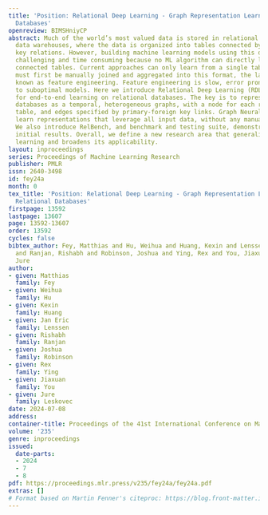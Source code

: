```yaml
---
title: 'Position: Relational Deep Learning - Graph Representation Learning on Relational
  Databases'
openreview: BIMSHniyCP
abstract: Much of the world’s most valued data is stored in relational databases and
  data warehouses, where the data is organized into tables connected by primary-foreign
  key relations. However, building machine learning models using this data is both
  challenging and time consuming because no ML algorithm can directly learn from multiple
  connected tables. Current approaches can only learn from a single table, so data
  must first be manually joined and aggregated into this format, the laborious process
  known as feature engineering. Feature engineering is slow, error prone and leads
  to suboptimal models. Here we introduce Relational Deep Learning (RDL), a blueprint
  for end-to-end learning on relational databases. The key is to represent relational
  databases as a temporal, heterogeneous graphs, with a node for each row in each
  table, and edges specified by primary-foreign key links. Graph Neural Networks then
  learn representations that leverage all input data, without any manual feature engineering.
  We also introduce RelBench, and benchmark and testing suite, demonstrating strong
  initial results. Overall, we define a new research area that generalizes graph machine
  learning and broadens its applicability.
layout: inproceedings
series: Proceedings of Machine Learning Research
publisher: PMLR
issn: 2640-3498
id: fey24a
month: 0
tex_title: 'Position: Relational Deep Learning - Graph Representation Learning on
  Relational Databases'
firstpage: 13592
lastpage: 13607
page: 13592-13607
order: 13592
cycles: false
bibtex_author: Fey, Matthias and Hu, Weihua and Huang, Kexin and Lenssen, Jan Eric
  and Ranjan, Rishabh and Robinson, Joshua and Ying, Rex and You, Jiaxuan and Leskovec,
  Jure
author:
- given: Matthias
  family: Fey
- given: Weihua
  family: Hu
- given: Kexin
  family: Huang
- given: Jan Eric
  family: Lenssen
- given: Rishabh
  family: Ranjan
- given: Joshua
  family: Robinson
- given: Rex
  family: Ying
- given: Jiaxuan
  family: You
- given: Jure
  family: Leskovec
date: 2024-07-08
address:
container-title: Proceedings of the 41st International Conference on Machine Learning
volume: '235'
genre: inproceedings
issued:
  date-parts:
  - 2024
  - 7
  - 8
pdf: https://proceedings.mlr.press/v235/fey24a/fey24a.pdf
extras: []
# Format based on Martin Fenner's citeproc: https://blog.front-matter.io/posts/citeproc-yaml-for-bibliographies/
---
```

